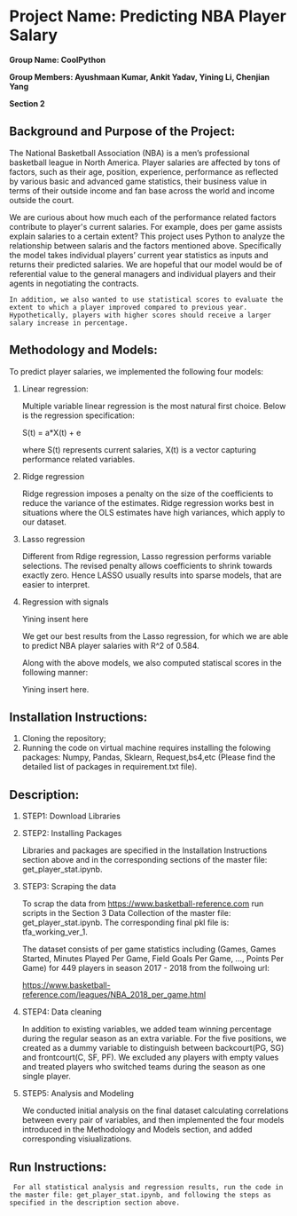 # **Project Name: Predicting NBA Player Salary**


**Group Name: CoolPython**

**Group Members: Ayushmaan Kumar, Ankit Yadav, Yining Li, Chenjian Yang**

**Section 2**


## **Background and Purpose of the Project:**

The National Basketball Association (NBA) is a men’s professional basketball league in North America. Player salaries are affected by tons of factors, such as their age, position, experience, performance as reflected by various basic and advanced game statistics, their business value in terms of their outside income and fan base across the world and income outside the court. 
    
We are curious about how much each of the performance related factors contribute to player's current salaries. For example, does per game assists explain salaries to a certain extent? This project uses Python to analyze the relationship between salaris and the factors mentioned above. Specifically the model takes individual players’ current year statistics as inputs and returns their predicted salaries. We are hopeful that our model would be of referential value to the general managers and individual players and their agents in negotiating the contracts.
    
    In addition, we also wanted to use statistical scores to evaluate the extent to which a player improved compared to previous year. Hypothetically, players with higher scores should receive a larger salary increase in percentage.  

## **Methodology and Models:**
    
To predict player salaries, we implemented the following four models:
 
1. Linear regression: 
    
    Multiple variable linear regression is the most natural first choice. Below is the regression specification:
    
    S(t) = a*X(t) + e 
    
    where S(t) represents current salaries, X(t) is a vector capturing performance related variables. 
    
2. Ridge regression
    
    Ridge regression imposes a penalty on the size of the coefficients to reduce the variance of the estimates. Ridge regression works best in situations where the OLS estimates have high variances, which apply to our dataset.
    
3. Lasso regression
    
    Different from Rdige regression, Lasso regression performs variable selections. The revised penalty allows coefficients to shrink towards exactly zero. Hence LASSO usually results into sparse models, that are easier to interpret.
    
4. Regression with signals
    
    Yining insent here
    
    We get our best results from the Lasso regression, for which we are able to predict NBA player salaries with R^2 of 0.584.
    
   
    Along with the above models, we also computed statiscal scores in the following manner:
    
    Yining insert here. 
    
    
## **Installation Instructions:**

1. Cloning the repository;
2. Running the code on virtual machine requires installing the folowing packages: Numpy, Pandas, Sklearn, Request,bs4,etc (Please find the detailed list of packages in requirement.txt file).
    

## **Description:**

1. STEP1: Download Libraries

2. STEP2: Installing Packages
    
    Libraries and packages are specified in the Installation Instructions section above and in the corresponding sections of the master file: get_player_stat.ipynb.
    
3. STEP3: Scraping the data
    
    To scrap the data from https://www.basketball-reference.com run scripts in the Section 3 Data Collection of the master file: get_player_stat.ipynb. The corresponding final pkl file is: tfa_working_ver_1. 
    
    The dataset consists of per game statistics including (Games, Games Started, Minutes Played Per Game, Field Goals Per Game, ..., Points Per Game) for 449 players in season 2017 - 2018 from the follwoing url:
    
    https://www.basketball-reference.com/leagues/NBA_2018_per_game.html    
    
4. STEP4: Data cleaning

    In addition to existing variables, we added team winning percentage during the regular season as an extra variable. For the five positions, we created as a dummy variable to distinguish between backcourt(PG, SG) and frontcourt(C, SF, PF). We excluded any players with empty values and treated players who switched teams during the season as one single player. 
   
5. STEP5: Analysis and Modeling
    
    We conducted initial analysis on the final dataset calculating correlations between every pair of variables, and then implemented the four models introduced in the Methodology and Models section, and added corresponding visiualizations.  
      
## **Run Instructions:**
     
     For all statistical analysis and regression results, run the code in the master file: get_player_stat.ipynb, and following the steps as specified in the description section above.






